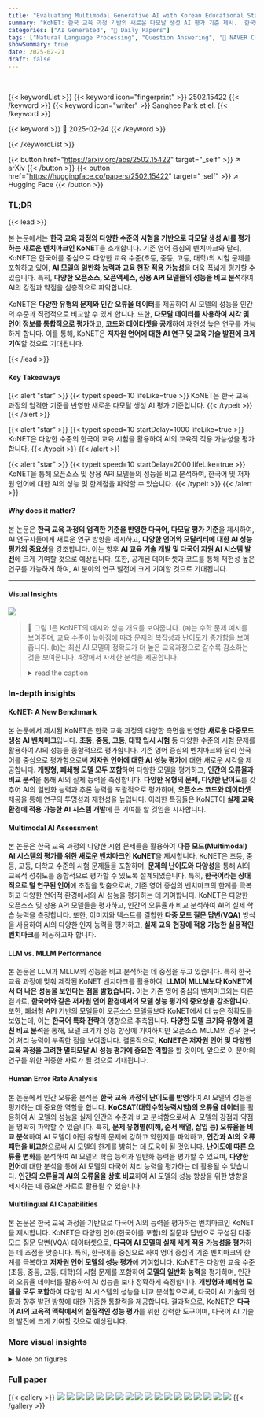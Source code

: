```yaml
---
title: "Evaluating Multimodal Generative AI with Korean Educational Standards"
summary: "KoNET: 한국 교육 과정 기반의 새로운 다모달 생성 AI 평가 기준 제시.  한국어 중심의 평가로 AI의 일반화 능력 및 교육 적용 가능성을 심층 분석."
categories: ["AI Generated", "🤗 Daily Papers"]
tags: ["Natural Language Processing", "Question Answering", "🏢 NAVER Cloud AI",]
showSummary: true
date: 2025-02-21
draft: false
---
```


<br>

{{< keywordList >}}
{{< keyword icon="fingerprint" >}} 2502.15422 {{< /keyword >}}
{{< keyword icon="writer" >}} Sanghee Park et el. {{< /keyword >}}
 
{{< keyword >}} 🤗 2025-02-24 {{< /keyword >}}
 
{{< /keywordList >}}

{{< button href="https://arxiv.org/abs/2502.15422" target="_self" >}}
↗ arXiv
{{< /button >}}
{{< button href="https://huggingface.co/papers/2502.15422" target="_self" >}}
↗ Hugging Face
{{< /button >}}




### TL;DR


{{< lead >}}

본 논문에서는 **한국 교육 과정의 다양한 수준의 시험을 기반으로 다모달 생성 AI를 평가하는 새로운 벤치마크인 KoNET**을 소개합니다. 기존 영어 중심의 벤치마크와 달리, KoNET은 한국어를 중심으로 다양한 교육 수준(초등, 중등, 고등, 대학)의 시험 문제를 포함하고 있어, **AI 모델의 일반화 능력과 교육 현장 적용 가능성**을 더욱 폭넓게 평가할 수 있습니다. 특히, **다양한 오픈소스, 오픈액세스, 상용 API 모델들의 성능을 비교 분석**하여 AI의 강점과 약점을 심층적으로 파악합니다.  



KoNET은 **다양한 유형의 문제와 인간 오류율 데이터**를 제공하여 AI 모델의 성능을 인간의 수준과 직접적으로 비교할 수 있게 합니다. 또한,  **다모달 데이터를 사용하여 시각 및 언어 정보를 통합적으로 평가**하고, **코드와 데이터셋을 공개**하여 재현성 높은 연구를 가능하게 합니다. 이를 통해, KoNET은 **저자원 언어에 대한 AI 연구 및 교육 기술 발전에 크게 기여**할 것으로 기대됩니다.

{{< /lead >}}


#### Key Takeaways

{{< alert "star" >}}
{{< typeit speed=10 lifeLike=true >}} KoNET은 한국 교육 과정의 엄격한 기준을 반영한 새로운 다모달 생성 AI 평가 기준입니다. {{< /typeit >}}
{{< /alert >}}

{{< alert "star" >}}
{{< typeit speed=10 startDelay=1000 lifeLike=true >}} KoNET은 다양한 수준의 한국어 교육 시험을 활용하여 AI의 교육적 적용 가능성을 평가합니다. {{< /typeit >}}
{{< /alert >}}

{{< alert "star" >}}
{{< typeit speed=10 startDelay=2000 lifeLike=true >}} KoNET을 통해 오픈소스 및 상용 API 모델들의 성능을 비교 분석하여, 한국어 및 저자원 언어에 대한 AI의 성능 및 한계점을 파악할 수 있습니다. {{< /typeit >}}
{{< /alert >}}

#### Why does it matter?
본 논문은 **한국 교육 과정의 엄격한 기준을 반영한 다국어, 다모달 평가 기준**을 제시하여, AI 연구자들에게 새로운 연구 방향을 제시하고, **다양한 언어와 모달리티에 대한 AI 성능 평가의 중요성**을 강조합니다.  이는 향후 **AI 교육 기술 개발 및 다국어 지원 AI 시스템 발전**에 크게 기여할 것으로 예상됩니다. 또한, 공개된 데이터셋과 코드를 통해 재현성 높은 연구를 가능하게 하여, AI 분야의 연구 발전에 크게 기여할 것으로 기대됩니다.

------
#### Visual Insights



![](https://arxiv.org/html/2502.15422/x1.png)

> 🔼 그림 1은 KoNET의 예시와 성능 개요를 보여줍니다. (a)는 수학 문제 예시를 보여주며, 교육 수준이 높아짐에 따라 문제의 복잡성과 난이도가 증가함을 보여줍니다. (b)는 최신 AI 모델의 정확도가 더 높은 교육과정으로 갈수록 감소하는 것을 보여줍니다. 4장에서 자세한 분석을 제공합니다.
> <details>
> <summary>read the caption</summary>
> Figure 1: Examples and Performance Overview of KoNET. (a) Illustration of mathematics problem examples, highlighting the increased complexity and difficulty as the educational level progresses. (b) Demonstration of how the accuracy of contemporary AI models decreases with more advanced curricula. A detailed analysis is provided in Section 4.
> </details>







### In-depth insights


#### KoNET: A New Benchmark
본 논문에서 제시된 KoNET은 한국 교육 과정의 다양한 측면을 반영한 **새로운 다중모드 생성 AI 벤치마크**입니다. **초등, 중등, 고등, 대학 입시 시험** 등 다양한 수준의 시험 문제를 활용하여 AI의 성능을 종합적으로 평가합니다.  기존 영어 중심의 벤치마크와 달리 한국어를 중심으로 평가함으로써 **저자원 언어에 대한 AI 성능 평가**에 대한 새로운 시각을 제공합니다. **개방형, 폐쇄형 모델 모두 포함**하여 다양한 모델을 평가하고, **인간의 오류율과 비교 분석**을 통해 AI의 실제 능력을 측정합니다.  **다양한 유형의 문제, 다양한 난이도**를 갖추어 AI의 일반화 능력과 추론 능력을 포괄적으로 평가하며,  **오픈소스 코드와 데이터셋** 제공을 통해 연구의 투명성과 재현성을 높입니다. 이러한 특징들은 KoNET이 **실제 교육 환경에 적용 가능한 AI 시스템 개발**에 큰 기여를 할 것임을 시사합니다.

#### Multimodal AI Assessment
본 논문은 한국 교육 과정의 다양한 시험 문제들을 활용하여 **다중 모드(Multimodal) AI 시스템의 평가를 위한 새로운 벤치마크인 KoNET**을 제시합니다. KoNET은 초등, 중등, 고등, 대학교 수준의 시험 문제들을 포함하며, **문제의 난이도와 다양성**을 통해 AI의 교육적 성취도를 종합적으로 평가할 수 있도록 설계되었습니다. 특히, **한국어라는 상대적으로 덜 연구된 언어**에 초점을 맞춤으로써, 기존 영어 중심의 벤치마크의 한계를 극복하고 다양한 언어적 환경에서의 AI 성능을 평가하는 데 기여합니다. KoNET은 다양한 오픈소스 및 상용 API 모델들을 평가하고, 인간의 오류율과 비교 분석하여 AI의 실제 학습 능력을 측정합니다. 또한, 이미지와 텍스트를 결합한 **다중 모드 질문 답변(VQA)** 방식을 사용하여 AI의 다양한 인지 능력을 평가하고, **실제 교육 현장에 적용 가능한 실용적인 벤치마크**를 제공하고자 합니다.

#### LLM vs. MLLM Performance
본 논문은 LLM과 MLLM의 성능을 비교 분석하는 데 중점을 두고 있습니다. 특히 한국 교육 과정에 맞춰 제작된 KoNET 벤치마크를 활용하여, **LLM이 MLLM보다 KoNET에서 더 나은 성능을 보인다는 점을 밝혔습니다.** 이는 기존 영어 중심의 벤치마크와는 다른 결과로, **한국어와 같은 저자원 언어 환경에서의 모델 성능 평가의 중요성을 강조합니다.** 또한, 폐쇄형 API 기반의 모델들이 오픈소스 모델들보다 KoNET에서 더 높은 정확도를 보였는데, 이는 **한국어 특화 전략**의 영향으로 추측됩니다.  **다양한 모델 크기와 유형에 걸친 비교 분석**을 통해, 모델 크기가 성능 향상에 기여하지만 오픈소스 MLLM의 경우 한국어 처리 능력이 부족한 점을 보여줍니다.  결론적으로, **KoNET은 저자원 언어 및 다양한 교육 과정을 고려한 멀티모달 AI 성능 평가에 중요한 역할**을 할 것이며, 앞으로 이 분야의 연구를 위한 귀중한 자료가 될 것으로 기대됩니다.

#### Human Error Rate Analysis
본 논문에서 인간 오류율 분석은 **한국 교육 과정의 난이도를 반영**하여 AI 모델의 성능을 평가하는 데 중요한 역할을 합니다.  **KoCSAT(대학수학능력시험)의 오류율 데이터**를 활용하여 AI 모델의 성능을 실제 인간의 수준과 비교 분석함으로써 AI 모델의 강점과 약점을 명확히 파악할 수 있습니다.  특히, **문제 유형별(이해, 순서 배열, 삽입 등) 오류율을 비교 분석**하여 AI 모델이 어떤 유형의 문제에 강하고 약한지를 파악하고, **인간과 AI의 오류 패턴을 비교**함으로써 AI 모델의 한계를 밝히는 데 도움이 될 것입니다.  **난이도에 따른 오류율 변화**를 분석하여 AI 모델의 학습 능력과 일반화 능력을 평가할 수 있으며, **다양한 언어**에 대한 분석을 통해 AI 모델의 다국어 처리 능력을 평가하는 데 활용될 수 있습니다.  **인간의 오류율과 AI의 오류율을 상호 비교**하여 AI 모델의 성능 향상을 위한 방향을 제시하는 데 중요한 자료로 활용될 수 있습니다.

#### Multilingual AI Capabilities
본 논문은 한국 교육 과정을 기반으로 다국어 AI의 능력을 평가하는 벤치마크인 KoNET을 제시합니다. KoNET은 다양한 언어(한국어를 포함)의 질문과 답변으로 구성된 다중 모드 질문 답변(VQA) 데이터셋으로, **다국어 AI 모델의 실제 세계 적용 가능성을 평가**하는 데 초점을 맞춥니다. 특히, 한국어를 중심으로 하여 영어 중심의 기존 벤치마크의 한계를 극복하고 **저자원 언어 모델의 성능 평가**에 기여합니다.  KoNET은 다양한 교육 수준(초등, 중등, 고등, 대학)의 시험 문제를 포함하여 **모델의 일반화 능력**을 평가하며, 인간의 오류율 데이터를 활용하여 AI 성능을 보다 정확하게 측정합니다.  **개방형과 폐쇄형 모델을 모두 포함**하여 다양한 AI 시스템의 성능을 비교 분석함으로써, 다국어 AI 기술의 현황과 향후 발전 방향에 대한 귀중한 통찰력을 제공합니다.  결과적으로, KoNET은 **다국어 AI의 교육적 맥락에서의 실질적인 성능 평가**를 위한 강력한 도구이며, 다국어 AI 기술의 발전에 크게 기여할 것으로 예상됩니다.


### More visual insights

<details>
<summary>More on figures
</summary>


![](https://arxiv.org/html/2502.15422/x2.png)

> 🔼 그림 2는 인간의 오류율과 독점 모델의 오류율 간의 상관관계를 분석한 결과를 보여줍니다. x축은 인간의 오류율을, y축은 독점 모델의 오류율을 나타냅니다.  이 분석은 다양한 시험 문제에 대한 인간과 모델의 응답을 비교하여 각각의 오류율을 계산합니다. 부록 C.3에서는 이러한 오류율 계산 방법에 대한 자세한 설명을 제공합니다.  이 그림은 인간과 AI 모델의 오류 패턴이 어떻게 유사하거나 다른지 보여주는 중요한 시각적 자료입니다. 특히 인간의 오류율이 높은 문제에서 AI 모델의 오류율도 높은 경향이 있는지, 혹은 그 반대인지 등을 확인할 수 있습니다.
> <details>
> <summary>read the caption</summary>
> Figure 2: Correlation analysis of error rates. The x-axis shows human error rates, and the y-axis displays error rates from closed-source models. Appendix C.3 offers a detailed discussion on the methods used to calculate these error rates.
> </details>



![](https://arxiv.org/html/2502.15422/x3.png)

> 🔼 그림 3은 KoNET의 구성요소를 보여주는 예시입니다. KoNET은 이미지와 질문을 이해하고, 긴 본문을 읽고 이해하며, 간단한 지식 기반 질문에 답하는 등 다양한 유형의 문제를 포함합니다. 그림은 KoNET에 포함된 다양한 문제 유형의 예시를 보여주는 대표적인 이미지들입니다.  각 문제 유형은 시각적 자료(이미지)를 기반으로 한 문제, 긴 지문을 이해해야 풀 수 있는 문제, 그리고 간단한 지식만으로 답할 수 있는 문제를 포함하여 시험의 다양성을 보여줍니다.
> <details>
> <summary>read the caption</summary>
> Figure 3: Illustrative Representation of the KoNET. The test includes various types of questions, such as those requiring comprehension of images and queries, reading and understanding of lengthy texts, and simple knowledge-based queries.
> </details>



![](https://arxiv.org/html/2502.15422/x4.png)

> 🔼 본 그림은 논문의 실험 과정에서 사용된 세 가지 프롬프트 유형(Direct, CoT, Judge)의 예시를 보여줍니다. Direct 프롬프트는 답변 추출을 위해 사용되며,  CoT(Chain-of-Thought) 프롬프트는 추론 기반의 답변 생성을 위해 사용됩니다. Judge 프롬프트는 생성된 답변의 정확도 평가에 사용됩니다. 각 프롬프트 유형은 한국어와 영어 두 가지 버전으로 제시되어 있으며,  OCR 토큰 정보를 포함하고 있습니다.  각 프롬프트 유형은 모델의 답변 생성 및 평가 과정을 보다 효율적으로 수행하는 데 기여합니다.
> <details>
> <summary>read the caption</summary>
> Figure 4: Examples of prompt formats used in the study. These include Direct prompts for answer extraction, CoT (Chain-of-Thought) prompts for reasoning-based inference, and Judge prompts for evaluating the accuracy of generated responses.
> </details>



![](https://arxiv.org/html/2502.15422/x5.png)

> 🔼 그림 5는 KoNET을 포함한 여러 벤치마크에서 LLMs와 MLLMs의 성능을 비교 분석한 결과를 보여줍니다.  다양한 벤치마크에서 LLMs와 MLLMs의 성능을 비교하여 각 모델 유형의 정확도 분포를 보여줍니다.  기존 벤치마크와 달리 KoNET에서는 LLMs와 MLLMs 간의 성능 분포 경향이 다르게 나타나는 것을 보여줍니다.  즉, 기존 벤치마크에서는 비슷한 성능 분포를 보였던 LLMs와 MLLMs이 KoNET에서는 서로 다른 분포를 보인다는 것을 의미합니다.
> <details>
> <summary>read the caption</summary>
> Figure 5: Performance of LLMs and MLLMs across Previous benchmarks and KoNET. These present a performance comparison between LLMs and MLLMs across various benchmarks, including KoNET. These illustrate the accuracy distribution for each model type, but KoNET shows a different distribution trend between LLMs and MLLMs compared to other benchmarks.
> </details>



![](https://arxiv.org/html/2502.15422/x6.png)

> 🔼 그림 6은 세 가지 유형의 독해 과제(왼쪽부터 문장 선택, 문장 순서 배열, 문장 삽입)에 대한 사람의 오류율을 보여줍니다. 상단의 백분율은 학생들의 응답을 기반으로 계산된 오류율을 나타냅니다. 오류율이 높을수록 더 어려운 과제이며, 더 깊이 있는 이해가 필요함을 시사합니다. 특히, 독해 지문의 복잡성이 증가함에 따라 오류율도 높아지는 경향이 나타나, 정보 이해 및 구조화에 대한 인지적 부하가 커짐을 보여줍니다.
> <details>
> <summary>read the caption</summary>
> Figure 6: Examples of human error rate. These illustrates human error rates across three types of comprehension tasks: sentence selection (left), sentence ordering (middle), and sentence insertion (right). The percentages at the top represent the error rates calculated based on responses from students. Higher error rates indicate more challenging tasks requiring deeper comprehension. Notably, as the complexity of the comprehension text increases, the error rate also rises, suggesting a greater cognitive load in understanding and structuring the given information.
> </details>



![](https://arxiv.org/html/2502.15422/x7.png)

> 🔼 그림 7은 다양한 과목에 걸쳐 인간과 모델의 오류율 분포를 비교한 것입니다. x축은 오류율을 나타내고, y축은 사회 과학, 자연 과학, 한국어, 역사, 수학 등 다양한 과목을 보여줍니다. 인간(파란색)과 모델(분홍색)의 오류율 분포를 비교하여 과목별 성과 차이를 보여줍니다. 일부 과목에서는 인간과 모델 간의 성과 차이가 더 크게 나타납니다.
> <details>
> <summary>read the caption</summary>
> Figure 7: Distribution of human and models error rate by subjects. These compares the error rate distributions between humans (blue) and models (pink) across various academic subjects. The x-axis represents the error rate, while the y-axis lists different subjects, covering social sciences, natural sciences, Korean language, history, and mathematics. The varying distributions highlight the differences in performance between humans and models, with some subjects showing a greater disparity.
> </details>



![](https://arxiv.org/html/2502.15422/x8.png)

> 🔼 그림 8은 질문의 배점에 따른 사람과 모델의 오류율 분포를 보여줍니다. x축은 오답률을, y축은 배점으로 나눈 질문들을 나타냅니다. 고득점 질문일수록 더 높은 추론 및 이해 능력이 필요하며, 이는 사람과 모델 모두의 오류율 증가로 나타납니다. 이 그림은 다양한 난이도의 질문에 대한 사람과 모델의 성능 차이를 자세히 보여줍니다.
> <details>
> <summary>read the caption</summary>
> Figure 8: Distribution of human and models error rate by points. These presents the error rate distribution of humans (green) and models (brown) based on different point values assigned to questions. The x-axis represents the percentage of incorrect answers, while the y-axis categorizes questions by their point values. Higher-point questions generally require deeper reasoning and comprehension, which is reflected in the increasing error rates for both humans and models.
> </details>



![](https://arxiv.org/html/2502.15422/x9.png)

> 🔼 그림 9는 다양한 언어 모델의 여러 언어에 대한 성능을 보여줍니다. x축은 정확도 백분율을 나타내고 y축은 다양한 언어를 나열합니다. 일반적으로 오픈소스 모델은 클로즈드소스 모델에 비해 유창하게 지원하는 언어의 범위가 좁은 경향이 있습니다. 그러나 클로즈드소스 LLM에서도 특정 언어(예: 쓰기 방향이 영어와 다른 아랍어)의 성능이 저하되는 경우가 있습니다.
> <details>
> <summary>read the caption</summary>
> Figure 9: Performance of multilingual ability. These illustrations depict the accuracy distribution of various models across multiple languages, highlighting their multilingual capabilities. The x-axis represents accuracy percentages, while the y-axis lists different languages. In general, Open Source models tend to support a narrower range of languages fluently compared to Closed Source models. However, even among Closed Source LLMs, performance tends to decline for certain languages; for instance, Arabic differs from English in writing direction, which can impact model performance.
> </details>



</details>






### Full paper

{{< gallery >}}
<img src="paper_images/1.png" class="grid-w50 md:grid-w33 xl:grid-w25" />
<img src="paper_images/2.png" class="grid-w50 md:grid-w33 xl:grid-w25" />
<img src="paper_images/3.png" class="grid-w50 md:grid-w33 xl:grid-w25" />
<img src="paper_images/4.png" class="grid-w50 md:grid-w33 xl:grid-w25" />
<img src="paper_images/5.png" class="grid-w50 md:grid-w33 xl:grid-w25" />
<img src="paper_images/6.png" class="grid-w50 md:grid-w33 xl:grid-w25" />
<img src="paper_images/7.png" class="grid-w50 md:grid-w33 xl:grid-w25" />
<img src="paper_images/8.png" class="grid-w50 md:grid-w33 xl:grid-w25" />
<img src="paper_images/9.png" class="grid-w50 md:grid-w33 xl:grid-w25" />
<img src="paper_images/10.png" class="grid-w50 md:grid-w33 xl:grid-w25" />
<img src="paper_images/11.png" class="grid-w50 md:grid-w33 xl:grid-w25" />
<img src="paper_images/12.png" class="grid-w50 md:grid-w33 xl:grid-w25" />
<img src="paper_images/13.png" class="grid-w50 md:grid-w33 xl:grid-w25" />
<img src="paper_images/14.png" class="grid-w50 md:grid-w33 xl:grid-w25" />
<img src="paper_images/15.png" class="grid-w50 md:grid-w33 xl:grid-w25" />
<img src="paper_images/16.png" class="grid-w50 md:grid-w33 xl:grid-w25" />
<img src="paper_images/17.png" class="grid-w50 md:grid-w33 xl:grid-w25" />
<img src="paper_images/18.png" class="grid-w50 md:grid-w33 xl:grid-w25" />
{{< /gallery >}}